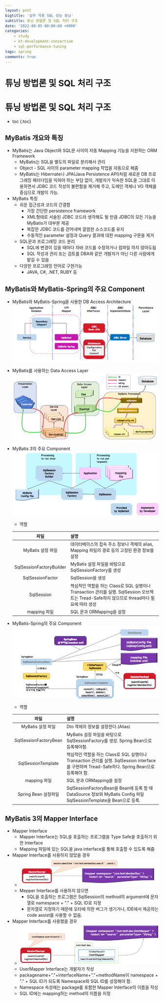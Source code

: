 ```yaml
---
layout: post
bigtitle: '실무 적용 SQL 성능 튜닝'
subtitle: 튜닝 방법론 및 SQL 처리 구조
date: '2022-08-05 00:00:00 +0900'
categories:
    - study
    - kt-development-consortium
    - sql-performance-tuning
tags: spring
comments: true
---
```


# 튜닝 방법론 및 SQL 처리 구조

# 튜닝 방법론 및 SQL 처리 구조
* toc
{:toc}

## MyBatis 개요와 특징
+ MyBatis는 Java Object와 SQL문 사이의 자동 Mapping 기능을 지원하는 ORM Framework
  + MyBatis는 SQL을 별도의 파일로 분리해서 관리
  + Object - SQL 사이의 parameter mapping 작업을 자동으로 해줌
  + MyBatis는 Hibernate나 JPA(Java Persistence API)처럼 새로운 DB 프로그래밍 패러다임을 익혀야 하는 부담 없이, 개발자가 익숙한 SQL을 그대로 이용하면서 JDBC 코드 작성의 불편함을 제거해 주고, 도메인 객체나 VO 객체를 중심으로 개발이 가능.
+ MyBatis 특징
  + 쉬운 접근성과 코드의 간결함
    + 가장 간단한 persistence framework
    + XML형태로 서술된 JDBC 코드라 생각해도 될 만큼 JDBC의 모든 기능을 MyBatis가 대부분 제공
    + 복잡한 JDBC 코드를 걷어내며 깔끔한 소스코드를 유지
    + 수동적인 parameter 설정과 Query 결과에 대한 mapping 구문을 제거
  + SQL문과 프로그래밍 코드 분리
    + SQL에 변경이 있을 때마다 자바 코드를 수정하거나 컴파일 하지 않아도됨
    + SQL 작성과 관리 또는 검토를 DBA와 같은 개발자가 아닌 다른 사람에게 맡길 수 있음
  + 다양한 프로그래밍 언어로 구현가능
    + JAVA, C#, .NET, RUBY 등

## MyBatis와 MyBatis-Spring의 주요 Component 
+ MyBatis와 MyBatis-Spring을 사용한 DB Access Architecture
![mybatis](/assets/img/springFramework/mybatis.png)
+ MyBatis를 사용하는 Data Access Layer
![mybatis](/assets/img/springFramework/mybatis2.png)
+ MyBatis 3의 주요 Component
![mybatis](/assets/img/springFramework/mybatis3.png)
  + 역할
  
  | 파일                         |                                                  설명                                                   |
  |:----------------------------:|-----------------------------------------------------------------------------------------------------|
  | MyBatis 설정 파일              |                     데이터베이스의 접속 주소 정보나 객체의 alias, Mapping 파일의 경로 등의 고정된 환경 정보를 설정                      |
  | SqlSessionFactoryBuilder   |                               MyBatis 설정 파일을 바탕으로 SqlSessionFactory를 생성                               | 
  | SqlSessionFactor           |                                            SqlSession을 생성                                             | 
  | SqlSession                 | 핵심적인 역할을 하는 Class로 SQL 실행이나 Transaction 관리를 실행. SqlSession 오브젝트는 Tread-Safe하지 않으므로 thread마다 필요에 따라 생성 | 
  | mapping 파일                 |                                         SQL 문과 ORMapping을 설정                                          |
+ MyBatis-Spring의 주요 Component
![mybatis](/assets/img/springFramework/mybatis4.png)
  + 역할
  
  | 파일                    | 설명                                                                                                            |
  |:-----------------------:|----------------------------------------------------------------------------------------------------------------|
  | MyBatis 설정 파일         | Dto 객체의 정보를 설정한다.(Alias)                                                                                      |
  | SqlSessionFactoryBean | MyBatis 설정 파일을 바탕으로 SqlSessionFactory를 생성. Spring Bean으로 등록해야함.                                               |
  | SqlSessionTemplate    | 핵심적인 역할을 하는 Class로 SQL 실행이나 Transaction 관리를 실행. SqlSession interface를 구현하며 Tread-Safe하다. Spring Bean으로 등록해야 함. | 
  | mapping 파일            | SQL 문과 ORMapping을 설정                                                                                          |
  | Spring Bean 설정파일      | SqlSessionFactoryBean을 Bean에 등록 할 때 DataSource 정보와 MyBatis Config 파일 SqlSessionTemplate을 Bean으로 등록.           |

## MyBatis 3의 Mapper Interface
+ Mapper Interface
  + Mapper Interface는 SQL을 호출하는 프로그램을 Type Safe을 호출하기 위한 Interface
  + Mapping 파일에 있는 SQL을 java interface를 통해 호출할 수 있도록 해줌
+ Mapper Interface를 사용하지 않았을 경우
  + ![mybatis](/assets/img/springFramework/mybatis5.png)
  + Mepper Interface를 사용하지 않으면
    + SQL을 호출하는 프로그램은 SqlSession의 method의 argument에 문자열로 namespace + "." + SQL ID로 지정
    + 문자열로 지정하기 때문에 오타에 의한 버그가 생기거나, IDE에서 제공하는 code assist를 사용할 수 없음.
+ Mapper Interface를 사용했을 경우
  + ![mybatis](/assets/img/springFramework/mybatis6.png)
  + UserMapper Interface는 개발자가 작성
  + packagename+"."+interfaceName+"."+methodName이 namespace + "." + SQL ID가 되도록 Namespace와 SQL ID를 성정해야 함.
  + Namespace 속성에는 package를 포함한 Mapper Interface의 이름을 작성
  + SQL ID에는 mapping하는 method의 이름을 지정